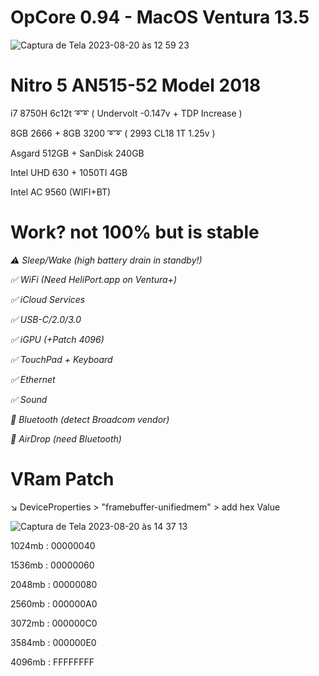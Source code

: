 # OpCore 0.94 - MacOS Ventura 13.5
![Captura de Tela 2023-08-20 às 12 59 23](https://github.com/tchozen/Nitro5_MacOSVentura/assets/25504430/95af5856-b3ee-4dc9-b406-83d580fd8c34)

# Nitro 5 AN515-52 Model 2018
 i7 8750H 6c12t ➰➰ ( Undervolt -0.147v + TDP Increase )

 8GB 2666 + 8GB 3200 ➰➰ ( 2993 CL18 1T 1.25v )

 Asgard 512GB + SanDisk 240GB

Intel UHD 630 + 1050TI 4GB

Intel AC 9560 (WIFI+BT)

# Work? not 100% but is stable

*:warning: Sleep/Wake (high battery drain in standby!)*

*:white_check_mark: WiFi (Need HeliPort.app on Ventura+)*

*:white_check_mark: iCloud Services*

*:white_check_mark: USB-C/2.0/3.0*

*:white_check_mark: iGPU (+Patch 4096)*

*:white_check_mark: TouchPad + Keyboard*

*:white_check_mark: Ethernet*

*:white_check_mark: Sound* 

*:no_entry_sign: Bluetooth (detect Broadcom vendor)*

*:no_entry_sign: AirDrop (need Bluetooth)*

# VRam Patch

:arrow_lower_right: DeviceProperties > "framebuffer-unifiedmem" > add hex Value

![Captura de Tela 2023-08-20 às 14 37 13](https://github.com/tchozen/Nitro5_Ventura-0.94/assets/25504430/2fd1cbce-bdcc-4867-8a1d-624d1f7d0215)

1024mb : 00000040

1536mb : 00000060 

2048mb : 00000080 

2560mb : 000000A0 

3072mb : 000000C0 

3584mb : 000000E0 

4096mb : FFFFFFFF 

